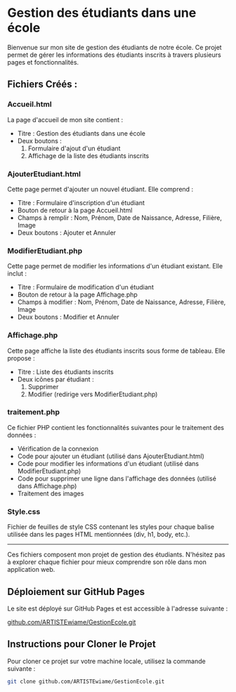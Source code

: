 # Gestion des étudiants dans une école

Bienvenue sur mon site de gestion des étudiants de notre école. Ce projet permet de gérer les informations des étudiants inscrits à travers plusieurs pages et fonctionnalités.

## Fichiers Créés :

### Accueil.html

La page d'accueil de mon site contient :
- Titre : Gestion des étudiants dans une école
- Deux boutons :
  1. Formulaire d'ajout d'un étudiant
  2. Affichage de la liste des étudiants inscrits

### AjouterEtudiant.html

Cette page permet d'ajouter un nouvel étudiant. Elle comprend :
- Titre : Formulaire d'inscription d'un étudiant
- Bouton de retour à la page Accueil.html
- Champs à remplir : Nom, Prénom, Date de Naissance, Adresse, Filière, Image
- Deux boutons : Ajouter et Annuler

### ModifierEtudiant.php

Cette page permet de modifier les informations d'un étudiant existant. Elle inclut :
- Titre : Formulaire de modification d'un étudiant
- Bouton de retour à la page Affichage.php
- Champs à modifier : Nom, Prénom, Date de Naissance, Adresse, Filière, Image
- Deux boutons : Modifier et Annuler

### Affichage.php

Cette page affiche la liste des étudiants inscrits sous forme de tableau. Elle propose :
- Titre : Liste des étudiants inscrits
- Deux icônes par étudiant :
  1. Supprimer
  2. Modifier (redirige vers ModifierEtudiant.php)

### traitement.php

Ce fichier PHP contient les fonctionnalités suivantes pour le traitement des données :
- Vérification de la connexion
- Code pour ajouter un étudiant (utilisé dans AjouterEtudiant.html)
- Code pour modifier les informations d'un étudiant (utilisé dans ModifierEtudiant.php)
- Code pour supprimer une ligne dans l'affichage des données (utilisé dans Affichage.php)
- Traitement des images

### Style.css

Fichier de feuilles de style CSS contenant les styles pour chaque balise utilisée dans les pages HTML mentionnées (div, h1, body, etc.).

---

Ces fichiers composent mon projet de gestion des étudiants. N'hésitez pas à explorer chaque fichier pour mieux comprendre son rôle dans mon application web.

## Déploiement sur GitHub Pages

Le site est déployé sur GitHub Pages et est accessible à l'adresse suivante :

[github.com/ARTISTEwiame/GestionEcole.git](https://artistewiame.github.io/GestionEcole/Acceuil.html)


## Instructions pour Cloner le Projet

Pour cloner ce projet sur votre machine locale, utilisez la commande suivante :

```bash
git clone github.com/ARTISTEwiame/GestionEcole.git
